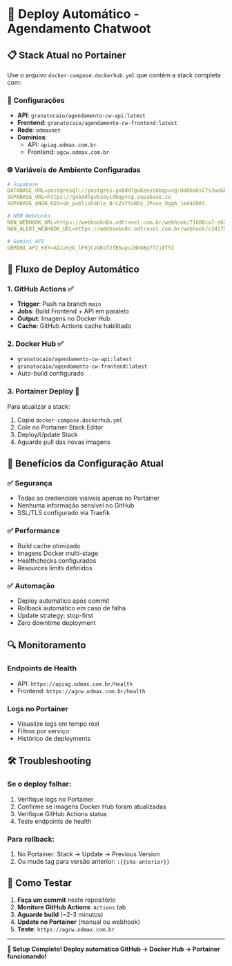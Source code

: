 # 🚀 Deploy Automático - Agendamento Chatwoot

## 📋 Stack Atual no Portainer

Use o arquivo `docker-compose.dockerhub.yml` que contém a stack completa com:

### 🔧 Configurações
- **API**: `granatocaio/agendamento-cw-api:latest`
- **Frontend**: `granatocaio/agendamento-cw-frontend:latest`
- **Rede**: `odmaxnet`
- **Domínios**: 
  - API: `apiag.odmax.com.br`
  - Frontend: `agcw.odmax.com.br`

### 🌐 Variáveis de Ambiente Configuradas
```yaml
# Supabase
DATABASE_URL=postgresql://postgres.gxbddlgvbzeyidbqyvcg:UoKbaKsC7s3waGEa@aws-1-sa-east-1.pooler.supabase.com:5432/postgres
SUPABASE_URL=https://gxbddlgvbzeyidbqyvcg.supabase.co
SUPABASE_ANON_KEY=sb_publishable_N-CZvYtuBDy_JPune_OggA_1eA4OOAt

# N8N Webhooks
N8N_WEBHOOK_URL=https://webhookn8n.odtravel.com.br/webhook/71686ca7-d62c-43ed-8d6b-9930609ef6a9
N8N_ALERT_WEBHOOK_URL=https://webhookn8n.odtravel.com.br/webhook/c34175bd-15ac-4483-8f39-5f23ee4d1a6b

# Gemini API
GEMINI_API_KEY=AIzaSyD_lF9jCzGKoT2fB5apsiNbGBq7fJj8T5I
```

## 🔄 Fluxo de Deploy Automático

### 1. **GitHub Actions** ✅
- **Trigger**: Push na branch `main`
- **Jobs**: Build Frontend + API em paralelo
- **Output**: Imagens no Docker Hub
- **Cache**: GitHub Actions cache habilitado

### 2. **Docker Hub** ✅
- `granatocaio/agendamento-cw-api:latest`
- `granatocaio/agendamento-cw-frontend:latest`
- Auto-build configurado

### 3. **Portainer Deploy** 🔄
Para atualizar a stack:
1. Copie `docker-compose.dockerhub.yml`
2. Cole no Portainer Stack Editor
3. Deploy/Update Stack
4. Aguarde pull das novas imagens

## 🎯 Benefícios da Configuração Atual

### ✅ **Segurança**
- Todas as credenciais visíveis apenas no Portainer
- Nenhuma informação sensível no GitHub
- SSL/TLS configurado via Traefik

### ✅ **Performance**
- Build cache otimizado
- Imagens Docker multi-stage
- Healthchecks configurados
- Resources limits definidos

### ✅ **Automação**
- Deploy automático após commit
- Rollback automático em caso de falha
- Update strategy: stop-first
- Zero downtime deployment

## 🔍 Monitoramento

### **Endpoints de Health**
- API: `https://apiag.odmax.com.br/health`
- Frontend: `https://agcw.odmax.com.br/health`

### **Logs no Portainer**
- Visualize logs em tempo real
- Filtros por serviço
- Histórico de deployments

## 🛠️ Troubleshooting

### **Se o deploy falhar:**
1. Verifique logs no Portainer
2. Confirme se imagens Docker Hub foram atualizadas
3. Verifique GitHub Actions status
4. Teste endpoints de health

### **Para rollback:**
1. No Portainer: Stack → Update → Previous Version
2. Ou mude tag para versão anterior: `:{{sha-anterior}}`

## 📱 Como Testar

1. **Faça um commit** neste repositório
2. **Monitore GitHub Actions**: `Actions` tab
3. **Aguarde build** (~2-3 minutos)
4. **Update no Portainer** (manual ou webhook)
5. **Teste**: `https://agcw.odmax.com.br`

---

**🎉 Setup Completo! Deploy automático GitHub → Docker Hub → Portainer funcionando!**